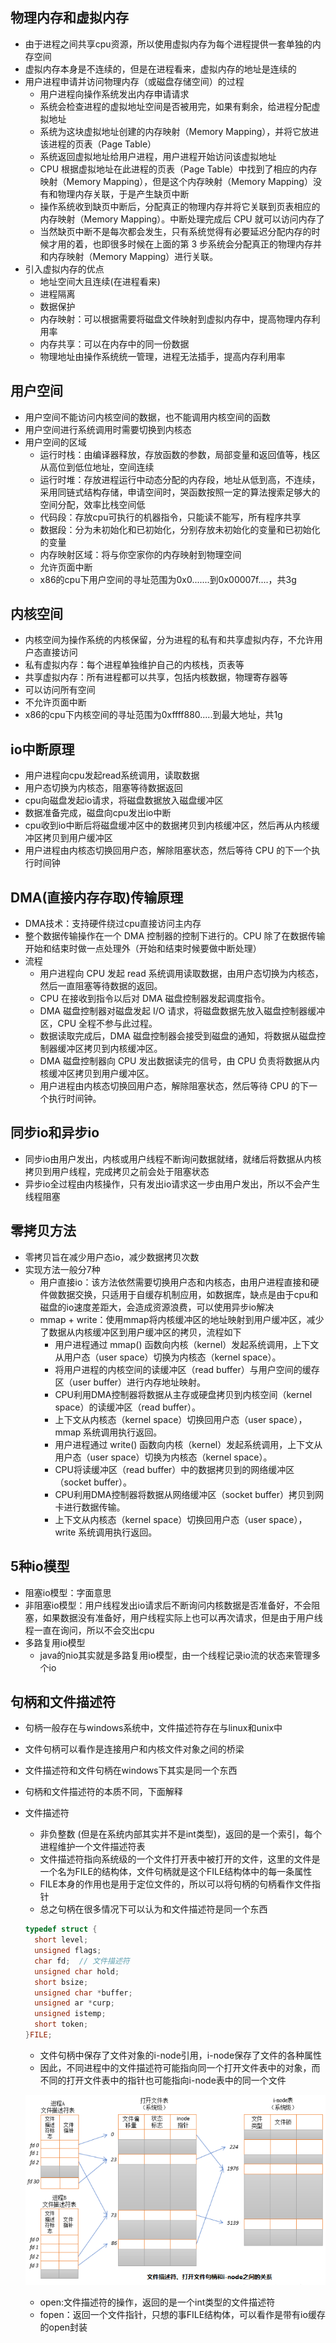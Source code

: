 ## 物理内存和虚拟内存
  - 由于进程之间共享cpu资源，所以使用虚拟内存为每个进程提供一套单独的内存空间
  - 虚拟内存本身是不连续的，但是在进程看来，虚拟内存的地址是连续的
  - 用户进程申请并访问物理内存（或磁盘存储空间）的过程
    - 用户进程向操作系统发出内存申请请求
    - 系统会检查进程的虚拟地址空间是否被用完，如果有剩余，给进程分配虚拟地址
    - 系统为这块虚拟地址创建的内存映射（Memory Mapping），并将它放进该进程的页表（Page Table）
    - 系统返回虚拟地址给用户进程，用户进程开始访问该虚拟地址
    - CPU 根据虚拟地址在此进程的页表（Page Table）中找到了相应的内存映射（Memory Mapping），但是这个内存映射（Memory Mapping）没有和物理内存关联，于是产生缺页中断
    - 操作系统收到缺页中断后，分配真正的物理内存并将它关联到页表相应的内存映射（Memory Mapping）。中断处理完成后 CPU 就可以访问内存了
    - 当然缺页中断不是每次都会发生，只有系统觉得有必要延迟分配内存的时候才用的着，也即很多时候在上面的第 3 步系统会分配真正的物理内存并和内存映射（Memory Mapping）进行关联。
  - 引入虚拟内存的优点
    - 地址空间大且连续(在进程看来)
    - 进程隔离
    - 数据保护
    - 内存映射：可以根据需要将磁盘文件映射到虚拟内存中，提高物理内存利用率
    - 内存共享：可以在内存中的同一份数据
    - 物理地址由操作系统统一管理，进程无法插手，提高内存利用率

##  用户空间
  - 用户空间不能访问内核空间的数据，也不能调用内核空间的函数
  - 用户空间进行系统调用时需要切换到内核态
  - 用户空间的区域
    - 运行时栈：由编译器释放，存放函数的参数，局部变量和返回值等，栈区从高位到低位地址，空间连续
    - 运行时堆：存放进程运行中动态分配的内存段，地址从低到高，不连续，采用同链式结构存储，申请空间时，哭函数按照一定的算法搜索足够大的空间分配，效率比栈空间低
    - 代码段：存放cpu可执行的机器指令，只能读不能写，所有程序共享
    - 数据段：分为未初始化和已初始化，分别存放未初始化的变量和已初始化的变量
    - 内存映射区域：将与你空家你的内存映射到物理空间
    - 允许页面中断
    - x86的cpu下用户空间的寻址范围为0x0.......到0x00007f....，共3g

## 内核空间
  - 内核空间为操作系统的内核保留，分为进程的私有和共享虚拟内存，不允许用户态直接访问
  - 私有虚拟内存：每个进程单独维护自己的内核栈，页表等
  - 共享虚拟内存：所有进程都可以共享，包括内核数据，物理寄存器等
  - 可以访问所有空间
  - 不允许页面中断
  - x86的cpu下内核空间的寻址范围为0xffff880.....到最大地址，共1g

## io中断原理
  - 用户进程向cpu发起read系统调用，读取数据
  - 用户态切换为内核态，阻塞等待数据返回
  - cpu向磁盘发起io请求，将磁盘数据放入磁盘缓冲区
  - 数据准备完成，磁盘向cpu发出io中断
  - cpu收到io中断后将磁盘缓冲区中的数据拷贝到内核缓冲区，然后再从内核缓冲区拷贝到用户缓冲区
  - 用户进程由内核态切换回用户态，解除阻塞状态，然后等待 CPU 的下一个执行时间钟
  
## DMA(直接内存存取)传输原理
  - DMA技术：支持硬件绕过cpu直接访问主内存
  - 整个数据传输操作在一个 DMA 控制器的控制下进行的。CPU 除了在数据传输开始和结束时做一点处理外（开始和结束时候要做中断处理）
  - 流程
    - 用户进程向 CPU 发起 read 系统调用读取数据，由用户态切换为内核态，然后一直阻塞等待数据的返回。
    - CPU 在接收到指令以后对 DMA 磁盘控制器发起调度指令。
    - DMA 磁盘控制器对磁盘发起 I/O 请求，将磁盘数据先放入磁盘控制器缓冲区，CPU 全程不参与此过程。
    - 数据读取完成后，DMA 磁盘控制器会接受到磁盘的通知，将数据从磁盘控制器缓冲区拷贝到内核缓冲区。
    - DMA 磁盘控制器向 CPU 发出数据读完的信号，由 CPU 负责将数据从内核缓冲区拷贝到用户缓冲区。
    - 用户进程由内核态切换回用户态，解除阻塞状态，然后等待 CPU 的下一个执行时间钟。

## 同步io和异步io
  - 同步io由用户发出，内核或用户线程不断询问数据就绪，就绪后将数据从内核拷贝到用户线程，完成拷贝之前会处于阻塞状态
  - 异步io全过程由内核操作，只有发出io请求这一步由用户发出，所以不会产生线程阻塞
  
## 零拷贝方法
  - 零拷贝旨在减少用户态io，减少数据拷贝次数
  - 实现方法一般分7种
    - 用户直接io：该方法依然需要切换用户态和内核态，由用户进程直接和硬件做数据交换，只适用于自缓存机制应用，如数据库，缺点是由于cpu和磁盘的io速度差距大，会造成资源浪费，可以使用异步io解决
    - mmap + write：使用mmap将内核缓冲区的地址映射到用户缓冲区，减少了数据从内核缓冲区到用户缓冲区的拷贝，流程如下
      - 用户进程通过 mmap() 函数向内核（kernel）发起系统调用，上下文从用户态（user space）切换为内核态（kernel space）。
      - 将用户进程的内核空间的读缓冲区（read buffer）与用户空间的缓存区（user buffer）进行内存地址映射。
      - CPU利用DMA控制器将数据从主存或硬盘拷贝到内核空间（kernel space）的读缓冲区（read buffer）。
      - 上下文从内核态（kernel space）切换回用户态（user space），mmap 系统调用执行返回。
      - 用户进程通过 write() 函数向内核（kernel）发起系统调用，上下文从用户态（user space）切换为内核态（kernel space）。
      - CPU将读缓冲区（read buffer）中的数据拷贝到的网络缓冲区（socket buffer）。
      - CPU利用DMA控制器将数据从网络缓冲区（socket buffer）拷贝到网卡进行数据传输。
      - 上下文从内核态（kernel space）切换回用户态（user space），write 系统调用执行返回。


## 5种io模型
  - 阻塞io模型：字面意思
  - 非阻塞io模型：用户线程发出io请求后不断询问内核数据是否准备好，不会阻塞，如果数据没有准备好，用户线程实际上也可以再次请求，但是由于用户线程一直在询问，所以不会交出cpu
  - 多路复用io模型
    - java的nio其实就是多路复用io模型，由一个线程记录io流的状态来管理多个io
    
## 句柄和文件描述符
  - 句柄一般存在与windows系统中，文件描述符存在与linux和unix中
  - 文件句柄可以看作是连接用户和内核文件对象之间的桥梁
  - 文件描述符和文件句柄在windows下其实是同一个东西
  - 句柄和文件描述符的本质不同，下面解释
  - 文件描述符
    - 非负整数 (但是在系统内部其实并不是int类型)，返回的是一个索引，每个进程维护一个文件描述符表
    - 文件描述符指向系统级的一个文件打开表中被打开的文件，这里的文件是一个名为FILE的结构体，文件句柄就是这个FILE结构体中的每一条属性
    - FILE本身的作用也是用于定位文件的，所以可以将句柄的句柄看作文件指针
    - 总之句柄在很多情况下可以认为和文件描述符是同一个东西
    
    ```c
    typedef struct {
      short level;
      unsigned flags;
      char fd;  // 文件描述符
      unsigned char hold;
      short bsize;
      unsigned char *buffer;
      unsigned ar *curp;
      unsigned istemp;
      short token;
    }FILE;
    ```
    
    - 文件句柄中保存了文件对象的i-node引用，i-node保存了文件的各种属性
    - 因此，不同进程中的文件描述符可能指向同一个打开文件表中的对象，而不同的打开文件表中的指针也可能指向i-node表中的同一个文件
    
    ![file_table](https://github.com/einQimiaozi/awesome_java_notebook/blob/main/io%E6%A8%A1%E5%BC%8F/resources/fd-handle-inode.png)
    
    - open:文件描述符的操作，返回的是一个int类型的文件描述符
    - fopen：返回一个文件指针，只想的事FILE结构体，可以看作是带有io缓存的open封装
